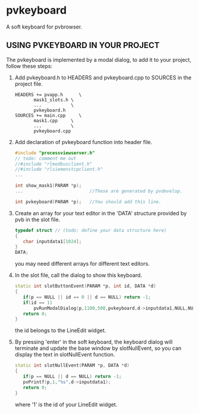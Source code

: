 # pvkeyboard
A soft keyboard for pvbrowser.

## USING PVKEYBOARD IN YOUR PROJECT
The pvkeyboard is implemented by a modal dialog, to add it to your project, follow these steps:

1. Add pvkeyboard.h to HEADERS and pvkeyboard.cpp to SOURCES in the project file.
	 ``` qt
	HEADERS += pvapp.h      \
			mask1_slots.h \
			...           \
			pvkeyboard.h
	SOURCES += main.cpp     \
			mask1.cpp     \
			...           \
			pvkeyboard.cpp
	```
2. Add declaration of pvkeyboard function into header file.
	 ``` cpp
	#include "processviewserver.h"
	// todo: comment me out
	//#include "rlmodbusclient.h"
	//#include "rlsiemenstcpclient.h"
	...
  
	int show_mask1(PARAM *p);      
	...                         //These are generated by pvdevelop.

	int pvkeyboard(PARAM *p);   //You should add this line.
	```
3. Create an array for your text editor in the 'DATA' structure provided by pvb in the slot file.
	 ```cpp
	typedef struct // (todo: define your data structure here)
	{
		char inputdata1[1024];
	}
	DATA;
	```
	you may need different arrays for different text editors. 

4. In the slot file, call the dialog to show this keyboard.
	 ``` cpp
	static int slotButtonEvent(PARAM *p, int id, DATA *d)
	{
		if(p == NULL || id == 0 || d == NULL) return -1;
		if(id == 1)
			pvRunModalDialog(p,1100,500,pvkeyboard,d->inputdata1,NULL,NULL,NULL);
		return 0;
	}
	```
	the id belongs to the LineEdit widget. 

5. By pressing 'enter' in the soft keyboard, the keyboard dialog will terminate and update the base window by 
slotNullEvent, so you can display the text in slotNullEvent function. 
	 ``` cpp
	static int slotNullEvent(PARAM *p, DATA *d)
	{
		if(p == NULL || d == NULL) return -1;
		pvPrintf(p,1,"%s",d->inputdata1);
		return 0;
	} 
	```
	where '1' is the id of your LineEdit widget.
